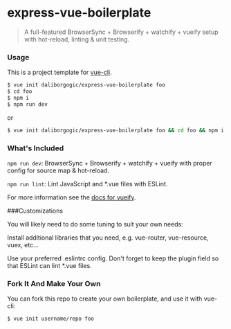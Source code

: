 # express-vue-boilerplate

> A full-featured BrowserSync + Browserify + watchify + vueify setup with hot-reload, linting & unit testing.

### Usage

This is a project template for [vue-cli](https://github.com/vuejs/vue-cli).

```bash
$ vue init daliborgogic/express-vue-boilerplate foo
$ cd foo
$ npm i
$ npm run dev
```
or

```bash
$ vue init daliborgogic/express-vue-boilerplate foo && cd foo && npm i && npm run dev
```

### What's Included

`npm run dev`: BrowserSync + Browserify + watchify + vueify with proper config for source map & hot-reload.

`npm run lint`: Lint JavaScript and *.vue files with ESLint.

For more information see the [docs for vueify](https://github.com/vuejs/vueify).

###Customizations

You will likely need to do some tuning to suit your own needs:

Install additional libraries that you need, e.g. vue-router, vue-resource, vuex, etc...

Use your preferred .eslintrc config. Don't forget to keep the plugin field so that ESLint can lint *.vue files.

### Fork It And Make Your Own

You can fork this repo to create your own boilerplate, and use it with vue-cli:

```bash
$ vue init username/repo foo
```
